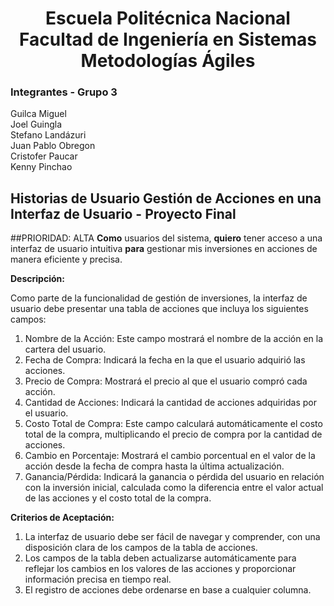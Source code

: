 <h1 align="center">
    Escuela Politécnica Nacional<br>
    Facultad de Ingeniería en Sistemas<br>
    Metodologías Ágiles<br>
</h1>

### Integrantes - Grupo 3

Guilca Miguel  
Joel Guingla  
Stefano Landázuri  
Juan Pablo Obregon  
Cristofer Paucar  
Kenny Pinchao

## Historias de Usuario Gestión de Acciones en una Interfaz de Usuario - Proyecto Final
##PRIORIDAD: ALTA
**Como** usuarios del sistema, **quiero** tener acceso a una interfaz de usuario intuitiva **para** gestionar mis inversiones en acciones de manera eficiente y precisa.

**Descripción:**

Como parte de la funcionalidad de gestión de inversiones, la interfaz de usuario debe presentar una tabla de acciones que incluya los siguientes campos:

1. Nombre de la Acción: Este campo mostrará el nombre de la acción en la cartera del usuario.
2. Fecha de Compra: Indicará la fecha en la que el usuario adquirió las acciones.
3. Precio de Compra: Mostrará el precio al que el usuario compró cada acción.
4. Cantidad de Acciones: Indicará la cantidad de acciones adquiridas por el usuario.
5. Costo Total de Compra: Este campo calculará automáticamente el costo total de la compra, multiplicando el precio de compra por la cantidad de acciones.
6. Cambio en Porcentaje: Mostrará el cambio porcentual en el valor de la acción desde la fecha de compra hasta la última actualización.
7. Ganancia/Pérdida: Indicará la ganancia o pérdida del usuario en relación con la inversión inicial, calculada como la diferencia entre el valor actual de las acciones y el costo total de la compra.

**Criterios de Aceptación:**

1. La interfaz de usuario debe ser fácil de navegar y comprender, con una disposición clara de los campos de la tabla de acciones.
2. Los campos de la tabla deben actualizarse automáticamente para reflejar los cambios en los valores de las acciones y proporcionar información precisa en tiempo real.
3. El registro de acciones debe ordenarse en base a cualquier columna.
